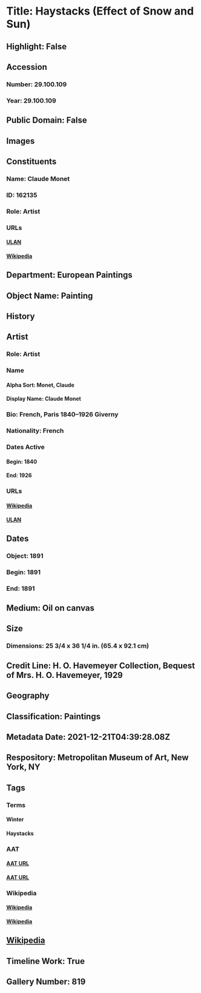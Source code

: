 # Title: Haystacks (Effect of Snow and Sun)
## Highlight: False
## Accession
### Number: 29.100.109
### Year: 29.100.109
## Public Domain: False
## Images
## Constituents
### Name: Claude Monet
### ID: 162135
### Role: Artist
### URLs
#### [ULAN](http://vocab.getty.edu/page/ulan/500019484)
#### [Wikipedia](https://www.wikidata.org/wiki/Q296)
## Department: European Paintings
## Object Name: Painting
## History
## Artist
### Role: Artist
### Name
#### Alpha Sort: Monet, Claude
#### Display Name: Claude Monet
### Bio: French, Paris 1840–1926 Giverny
### Nationality: French
### Dates Active
#### Begin: 1840
#### End: 1926
### URLs
#### [Wikipedia](https://www.wikidata.org/wiki/Q296)
#### [ULAN](http://vocab.getty.edu/page/ulan/500019484)
## Dates
### Object: 1891
### Begin: 1891
### End: 1891
## Medium: Oil on canvas
## Size
### Dimensions: 25 3/4 x 36 1/4 in. (65.4 x 92.1 cm)
## Credit Line: H. O. Havemeyer Collection, Bequest of Mrs. H. O. Havemeyer, 1929
## Geography
## Classification: Paintings
## Metadata Date: 2021-12-21T04:39:28.08Z
## Respository: Metropolitan Museum of Art, New York, NY
## Tags
### Terms
#### Winter
#### Haystacks
### AAT
#### [AAT URL](http://vocab.getty.edu/page/aat/300133101)
#### [AAT URL](http://vocab.getty.edu/page/aat/300435325)
### Wikipedia
#### [Wikipedia]()
#### [Wikipedia]()
## [Wikipedia](https://www.wikidata.org/wiki/Q19905211)
## Timeline Work: True
## Gallery Number: 819